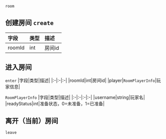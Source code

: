 `room`


## 创建房间 `create`
|字段|类型|描述|
|:-|:-|:-|
|roomId|int|房间id|


## 进入房间
`enter`
|字段|类型|描述|
|:-|:-|:-|
|roomId|int|房间id|
|player|`RoomPlayerInfo`|玩家信息|

`RoomPlayerInfo`
|字段|类型|描述|
|:-|:-|:-|:-|
|username|string|玩家名|
|readyStatus|int|准备状态，0=未准备，1=已准备|

## 离开（当前）房间
`leave`

